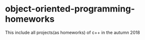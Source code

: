 # object-oriented-programming-homeworks
This include all projects(as homeworks) of c++ in the autumn 2018

